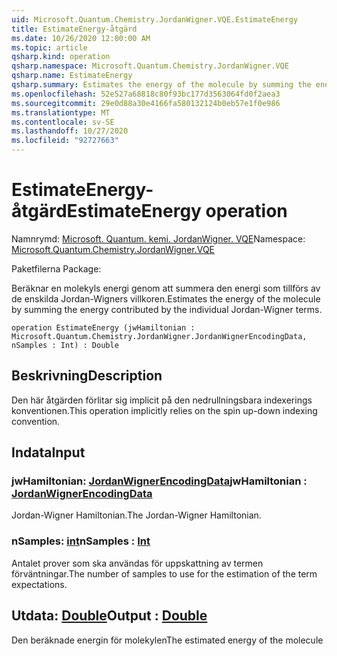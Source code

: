 ```yaml
---
uid: Microsoft.Quantum.Chemistry.JordanWigner.VQE.EstimateEnergy
title: EstimateEnergy-åtgärd
ms.date: 10/26/2020 12:00:00 AM
ms.topic: article
qsharp.kind: operation
qsharp.namespace: Microsoft.Quantum.Chemistry.JordanWigner.VQE
qsharp.name: EstimateEnergy
qsharp.summary: Estimates the energy of the molecule by summing the energy contributed by the individual Jordan-Wigner terms.
ms.openlocfilehash: 52e527a68818c80f93bc177d3563064fd0f2aea3
ms.sourcegitcommit: 29e0d88a30e4166fa580132124b0eb57e1f0e986
ms.translationtype: MT
ms.contentlocale: sv-SE
ms.lasthandoff: 10/27/2020
ms.locfileid: "92727663"
---
```

# <a name="estimateenergy-operation"></a><span data-ttu-id="d8310-102">EstimateEnergy-åtgärd</span><span class="sxs-lookup"><span data-stu-id="d8310-102">EstimateEnergy operation</span></span>

<span data-ttu-id="d8310-103">Namnrymd: [Microsoft. Quantum. kemi. JordanWigner. VQE](xref:Microsoft.Quantum.Chemistry.JordanWigner.VQE)</span><span class="sxs-lookup"><span data-stu-id="d8310-103">Namespace: [Microsoft.Quantum.Chemistry.JordanWigner.VQE](xref:Microsoft.Quantum.Chemistry.JordanWigner.VQE)</span></span>

<span data-ttu-id="d8310-104">Paketfilerna [](https://nuget.org/packages/)</span><span class="sxs-lookup"><span data-stu-id="d8310-104">Package: [](https://nuget.org/packages/)</span></span>


<span data-ttu-id="d8310-105">Beräknar en molekyls energi genom att summera den energi som tillförs av de enskilda Jordan-Wigners villkoren.</span><span class="sxs-lookup"><span data-stu-id="d8310-105">Estimates the energy of the molecule by summing the energy contributed by the individual Jordan-Wigner terms.</span></span>

```qsharp
operation EstimateEnergy (jwHamiltonian : Microsoft.Quantum.Chemistry.JordanWigner.JordanWignerEncodingData, nSamples : Int) : Double
```


## <a name="description"></a><span data-ttu-id="d8310-106">Beskrivning</span><span class="sxs-lookup"><span data-stu-id="d8310-106">Description</span></span>

<span data-ttu-id="d8310-107">Den här åtgärden förlitar sig implicit på den nedrullningsbara indexerings konventionen.</span><span class="sxs-lookup"><span data-stu-id="d8310-107">This operation implicitly relies on the spin up-down indexing convention.</span></span>

## <a name="input"></a><span data-ttu-id="d8310-108">Indata</span><span class="sxs-lookup"><span data-stu-id="d8310-108">Input</span></span>

### <a name="jwhamiltonian--jordanwignerencodingdata"></a><span data-ttu-id="d8310-109">jwHamiltonian: [JordanWignerEncodingData](xref:Microsoft.Quantum.Chemistry.JordanWigner.JordanWignerEncodingData)</span><span class="sxs-lookup"><span data-stu-id="d8310-109">jwHamiltonian : [JordanWignerEncodingData](xref:Microsoft.Quantum.Chemistry.JordanWigner.JordanWignerEncodingData)</span></span>

<span data-ttu-id="d8310-110">Jordan-Wigner Hamiltonian.</span><span class="sxs-lookup"><span data-stu-id="d8310-110">The Jordan-Wigner Hamiltonian.</span></span>


### <a name="nsamples--int"></a><span data-ttu-id="d8310-111">nSamples: [int](xref:microsoft.quantum.lang-ref.int)</span><span class="sxs-lookup"><span data-stu-id="d8310-111">nSamples : [Int](xref:microsoft.quantum.lang-ref.int)</span></span>

<span data-ttu-id="d8310-112">Antalet prover som ska användas för uppskattning av termen förväntningar.</span><span class="sxs-lookup"><span data-stu-id="d8310-112">The number of samples to use for the estimation of the term expectations.</span></span>



## <a name="output--double"></a><span data-ttu-id="d8310-113">Utdata: [Double](xref:microsoft.quantum.lang-ref.double)</span><span class="sxs-lookup"><span data-stu-id="d8310-113">Output : [Double](xref:microsoft.quantum.lang-ref.double)</span></span>

<span data-ttu-id="d8310-114">Den beräknade energin för molekylen</span><span class="sxs-lookup"><span data-stu-id="d8310-114">The estimated energy of the molecule</span></span>
